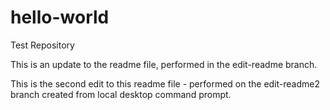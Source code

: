 # hello-world
Test Repository

This is an update to the readme file, performed in the edit-readme branch.

This is the second edit to this readme file - performed on the edit-readme2 branch created from local desktop command prompt.

